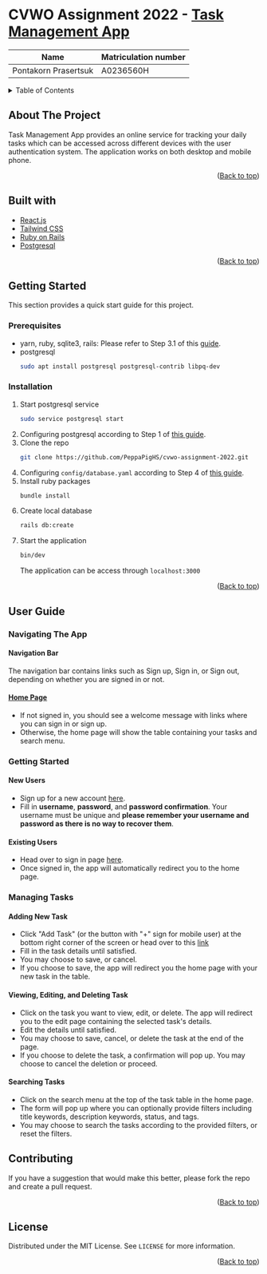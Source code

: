 <div id="top"></div>

# CVWO Assignment 2022 - [Task Management App](https://task-peppapighs.herokuapp.com/)

Name | Matriculation number
---- | ----
Pontakorn Prasertsuk | A0236560H

<details>
  <summary>Table of Contents</summary>
  <ol>
    <li>
      <a href="#about-the-project">About The Project</a>
      <ul>
        <li><a href="#built-with">Built With</a></li>
      </ul>
    </li>
    <li>
      <a href="#getting-started">Getting Started</a>
      <ul>
        <li><a href="#prerequisites">Prerequisites</a></li>
        <li><a href="#installation">Installation</a></li>
      </ul>
    </li>
    <li><a href="#user-guide">User Guide</a></li>
    <li><a href="#contributing">Contributing</a></li>
    <li><a href="#license">License</a></li>
  </ol>
</details>

## About The Project

Task Management App provides an online service for tracking your daily tasks which can be accessed across different devices with the user authentication system. The application works on both desktop and mobile phone.

<p align="right">(<a href="#top">Back to top</a>)</p>

## Built with

* [React.js](https://reactjs.org/)
* [Tailwind CSS](https://tailwindcss.com/)
* [Ruby on Rails](https://rubyonrails.org/)
* [Postgresql](https://www.postgresql.org/)

<p align="right">(<a href="#top">Back to top</a>)</p>

## Getting Started

This section provides a quick start guide for this project.

### Prerequisites

* yarn, ruby, sqlite3, rails: Please refer to Step 3.1 of this [guide](https://guides.rubyonrails.org/getting_started.html).
* postgresql
  ```sh
  sudo apt install postgresql postgresql-contrib libpq-dev
  ```

### Installation

1. Start postgresql service
    ```sh
    sudo service postgresql start
    ```
2. Configuring postgresql according to Step 1 of [this guide](https://www.digitalocean.com/community/tutorials/how-to-use-postgresql-with-your-ruby-on-rails-application-on-ubuntu-18-04).
3. Clone the repo
   ```sh
   git clone https://github.com/PeppaPigHS/cvwo-assignment-2022.git
   ```
4. Configuring `config/database.yaml` according to Step 4 of [this guide](https://www.digitalocean.com/community/tutorials/how-to-use-postgresql-with-your-ruby-on-rails-application-on-ubuntu-18-04).
5. Install ruby packages
   ```sh
   bundle install
   ```
6. Create local database
   ```sh
   rails db:create
   ```
7. Start the application
   ```sh
   bin/dev
   ```
   The application can be access through `localhost:3000`

<p align="right">(<a href="#top">Back to top</a>)</p>

## User Guide

### Navigating The App

#### Navigation Bar
 
The navigation bar contains links such as Sign up, Sign in, or Sign out, depending on whether you are signed in or not.

#### [Home Page](https://task-peppapighs.herokuapp.com/)

* If not signed in, you should see a welcome message with links where you can sign in or sign up.
* Otherwise, the home page will show the table containing your tasks and search menu.

### Getting Started

#### New Users

* Sign up for a new account [here](https://task-peppapighs.herokuapp.com/signup).
* Fill in __username__, __password__, and __password confirmation__. Your username must be unique and __please remember your username and password as there is no way to recover them__.

#### Existing Users

* Head over to sign in page [here](https://task-peppapighs.herokuapp.com/signin).
* Once signed in, the app will automatically redirect you to the home page.

### Managing Tasks

#### Adding New Task

* Click "Add Task" (or the button with "+" sign for mobile user) at the bottom right corner of the screen or head over to this [link](https://task-peppapighs.herokuapp.com/new)
* Fill in the task details until satisfied.
* You may choose to save, or cancel.
* If you choose to save, the app will redirect you the home page with your new task in the table.

#### Viewing, Editing, and Deleting Task

* Click on the task you want to view, edit, or delete. The app will redirect you to the edit page containing the selected task's details.
* Edit the details until satisfied.
* You may choose to save, cancel, or delete the task at the end of the page.
* If you choose to delete the task, a confirmation will pop up. You may choose to cancel the deletion or proceed.

#### Searching Tasks

* Click on the search menu at the top of the task table in the home page.
* The form will pop up where you can optionally provide filters including title keywords, description keywords, status, and tags.
* You may choose to search the tasks according to the provided filters, or reset the filters.

## Contributing

If you have a suggestion that would make this better, please fork the repo and create a pull request. 

<p align="right">(<a href="#top">Back to top</a>)</p>



<!-- LICENSE -->
## License

Distributed under the MIT License. See `LICENSE` for more information.

<p align="right">(<a href="#top">Back to top</a>)</p>
